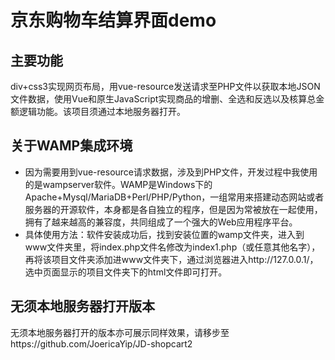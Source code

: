 # 京东购物车结算界面demo

主要功能
-------
div+css3实现网页布局，用vue-resource发送请求至PHP文件以获取本地JSON文件数据，使用Vue和原生JavaScript实现商品的增删、全选和反选以及核算总金额逻辑功能。该项目须通过本地服务器打开。

关于WAMP集成环境
-------------
* 因为需要用到vue-resource请求数据，涉及到PHP文件，开发过程中我使用的是wampserver软件。WAMP是Windows下的Apache+Mysql/MariaDB+Perl/PHP/Python，一组常用来搭建动态网站或者服务器的开源软件，本身都是各自独立的程序，但是因为常被放在一起使用，拥有了越来越高的兼容度，共同组成了一个强大的Web应用程序平台。
* 具体使用方法：软件安装成功后，找到安装位置的wamp文件夹，进入到www文件夹里，将index.php文件名修改为index1.php（或任意其他名字），再将该项目文件夹添加进www文件夹下，通过浏览器进入http://127.0.0.1/，选中页面显示的项目文件夹下的html文件即可打开。

无须本地服务器打开版本
----------------
无须本地服务器打开的版本亦可展示同样效果，请移步至https://github.com/JoericaYip/JD-shopcart2
